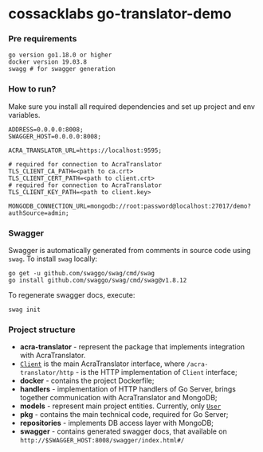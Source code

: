 # cossacklabs go-translator-demo

### Pre requirements

    go version go1.18.0 or higher 
    docker version 19.03.8
    swagg # for swagger generation

### How to run?

Make sure you install all required dependencies and set up project and env variables.

```
ADDRESS=0.0.0.0:8008;
SWAGGER_HOST=0.0.0.0:8008;

ACRA_TRANSLATOR_URL=https://localhost:9595;

# required for connection to AcraTranslator
TLS_CLIENT_CA_PATH=<path to ca.crt>
TLS_CLIENT_CERT_PATH=<path to client.crt>
# required for connection to AcraTranslator
TLS_CLIENT_KEY_PATH=<path to client.key>

MONGODB_CONNECTION_URL=mongodb://root:password@localhost:27017/demo?authSource=admin;
```

### Swagger

Swagger is automatically generated from comments in source code using `swag`. To install `swag` locally:

```
go get -u github.com/swaggo/swag/cmd/swag
go install github.com/swaggo/swag/cmd/swag@v1.8.12
```

To regenerate swagger docs, execute:

```
swag init
```

### Project structure

- **acra-translator** - represent the package that implements integration with
  AcraTranslator.
- [`Client`](./acra-translator/client.go) is the main
  AcraTranslator interface, where `/acra-translator/http` - is the HTTP implementation of `Client` interface;
- **docker** - contains the project Dockerfile;
- **handlers** - implementation of HTTP handlers of Go Server, brings together communication with AcraTranslator and
  MongoDB;
- **models** - represent main project entities. Currently, only [`User`](./models/user.go)
- **pkg** - contains the main technical code, required for Go Server;
- **repositories** - implements DB access layer with MongoDB;
- **swagger** - contains generated swagger docs, that available on `http://$SWAGGER_HOST:8008/swagger/index.html#/`

